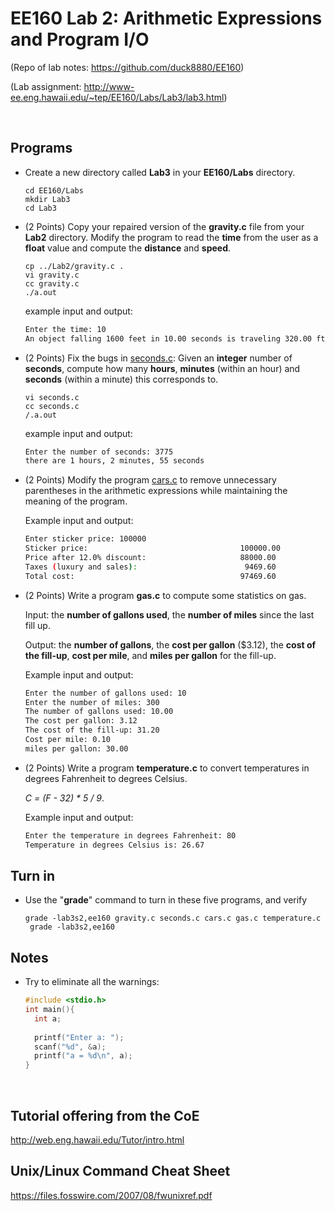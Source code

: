 # EE160 Lab 2: Arithmetic Expressions and Program I/O

(Repo of lab notes: <https://github.com/duck8880/EE160>)

(Lab assignment: <http://www-ee.eng.hawaii.edu/~tep/EE160/Labs/Lab3/lab3.html>)

  ​


## Programs

- Create a new directory called **Lab3** in your **EE160/Labs** directory.

  `cd EE160/Labs`  
  `mkdir Lab3`  
  `cd Lab3`

- (2 Points) Copy your repaired version of the **gravity.c** file from your **Lab2** directory. Modify the program to read the **time** from the user as a **float** value and compute the **distance** and **speed**.

  `cp ../Lab2/gravity.c .`  
  `vi gravity.c`  
  `cc gravity.c`  
  `./a.out`

  example input and output:  

  ``` bash
  Enter the time: 10
  An object falling 1600 feet in 10.00 seconds is traveling 320.00 ft/sec
  ```

- (2 Points) Fix the bugs in [seconds.c](http://www-ee.eng.hawaii.edu/~tep/EE160/Labs/Lab3/seconds.c): Given an **integer** number of **seconds**, compute how many **hours**, **minutes** (within an hour) and **seconds** (within a minute) this corresponds to.

  `vi seconds.c`  
  `cc seconds.c`  
  `/.a.out`  

  example input and output:  

  ```bash
  Enter the number of seconds: 3775
  there are 1 hours, 2 minutes, 55 seconds
  ```

- (2 Points) Modify the program [cars.c](http://www-ee.eng.hawaii.edu/~tep/EE160/Labs/Lab3/cars.c) to remove unnecessary parentheses in the arithmetic expressions while maintaining the meaning of the program.  

  Example input and output:  

  ```bash
  Enter sticker price: 100000
  Sticker price:                                  100000.00
  Price after 12.0% discount:                     88000.00
  Taxes (luxury and sales):                        9469.60
  Total cost:                                     97469.60
  ```

- (2 Points) Write a program **gas.c** to compute some statistics on gas. 

  Input: the **number of gallons used**, the **number of miles** since the last fill up. 

  Output: the **number of gallons**, the **cost per gallon** ($3.12), the **cost of the fill-up**, **cost per mile**, and **miles per gallon** for the fill-up.

  Example input and output:  

  ```bash
  Enter the number of gallons used: 10
  Enter the number of miles: 300
  The number of gallons used: 10.00
  The cost per gallon: 3.12
  The cost of the fill-up: 31.20
  Cost per mile: 0.10
  miles per gallon: 30.00
  ```

- (2 Points) Write a program **temperature.c** to convert temperatures in degrees Fahrenheit to degrees Celsius. 

  *C = (F - 32) * 5 / 9*.

  Example input and output:  

  ```bash
  Enter the temperature in degrees Fahrenheit: 80
  Temperature in degrees Celsius is: 26.67
  ```




## Turn in

- Use the "**grade**" command to turn in these five programs, and verify

  `grade -lab3s2,ee160 gravity.c seconds.c cars.c gas.c temperature.c`  
  ` grade -lab3s2,ee160`  




## Notes

- Try to eliminate all the warnings:  

  ```c
  #include <stdio.h>
  int main(){
    int a;
    
    printf("Enter a: ");
    scanf("%d", &a);
    printf("a = %d\n", a);
  }
  ```

  ​


## Tutorial offering from the CoE

<http://web.eng.hawaii.edu/Tutor/intro.html>

## Unix/Linux Command Cheat Sheet

<https://files.fosswire.com/2007/08/fwunixref.pdf>


